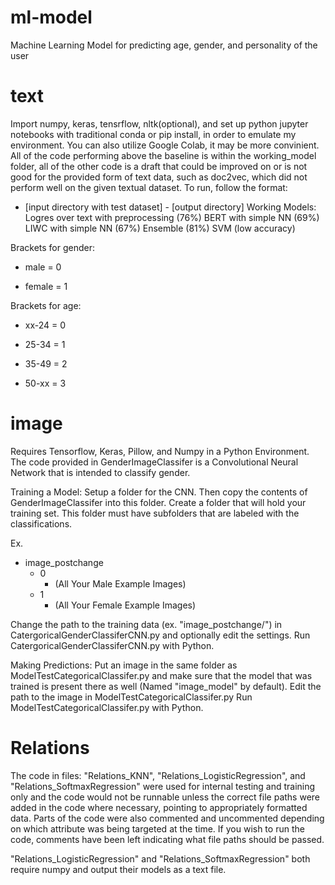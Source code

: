 # ml-model
Machine Learning Model for predicting age, gender, and personality of the user

# text
Import numpy, keras, tensrflow, nltk(optional), and set up python jupyter notebooks with traditional conda or pip install, in order to emulate my environment. You can also utilize Google Colab, it may be more convinient. All of the code performing above the baseline is within the working_model folder, all of the other code is a draft that could be improved on or is not good for the provided form of text data, such as doc2vec, which did not perform well on the given textual dataset. To run, follow the format:
- [input directory with test dataset] - [output directory]
Working Models:
Logres over text with preprocessing (76%)
BERT with simple NN (69%)
LIWC with simple NN (67%)
Ensemble (81%)
SVM (low accuracy)

Brackets for gender:
 - male = 0

 - female = 1

Brackets for age:

 - xx-24 = 0

 - 25-34 = 1

 - 35-49 = 2

 - 50-xx = 3

# image
Requires Tensorflow, Keras, Pillow, and Numpy in a Python Environment.
The code provided in GenderImageClassifer is a Convolutional Neural Network that is intended to classify gender.

Training a Model:
Setup a folder for the CNN. Then copy the contents of GenderImageClassifer into this folder. Create a folder that will hold your training set. This folder must have subfolders that are labeled with the classifications.

Ex.
- image_postchange
  - 0
    - (All Your Male Example Images)
  - 1
    - (All Your Female Example Images)

Change the path to the training data (ex. "image_postchange/") in CatergoricalGenderClassiferCNN.py and optionally edit the settings.
Run CatergoricalGenderClassiferCNN.py with Python.

Making Predictions:
Put an image in the same folder as ModelTestCategoricalClassifer.py and make sure that the model that was trained is present there as well (Named "image_model" by default).
Edit the path to the image in ModelTestCategoricalClassifer.py
Run ModelTestCategoricalClassifer.py with Python.

# Relations
The code in files: "Relations_KNN", "Relations_LogisticRegression", and "Relations_SoftmaxRegression" were used for internal testing 
and training only and the code would not be runnable unless the correct file paths were added in the code where necessary, pointing to 
appropriately formatted data. Parts of the code were also commented and uncommented depending on which attribute was being targeted at the
time. If you wish to run the code, comments have been left indicating what file paths should be passed.

"Relations_LogisticRegression" and "Relations_SoftmaxRegression" both require numpy and output their models as a text file.
